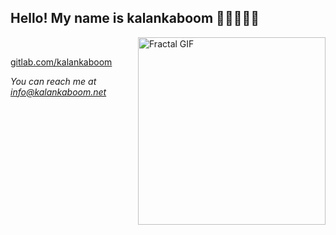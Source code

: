 ## Hello! My name is kalankaboom 🤙🏽👌🏽🌺

[<img align="right" alt="Fractal GIF" width="300px" src="https://user-images.githubusercontent.com/97612117/149222245-7a4a047a-a8c3-41d8-834c-2b6acd8ae8ef.gif"/>][website]

</br>

[gitlab.com/kalankaboom](https://gitlab.com/kalankaboom)

*You can reach me at info@kalankaboom.net*

[website]: https://kalankaboom.net/
